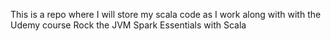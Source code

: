 This is a repo where I will store my scala code as I work along with with the Udemy course Rock the JVM Spark Essentials with Scala
